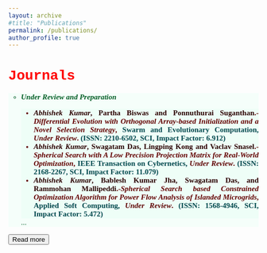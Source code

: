 ```yaml
---
layout: archive
#title: "Publications"
permalink: /publications/
author_profile: true
---
```

<html>
<head>
<meta name="viewport" content="width=device-width, initial-scale=1">
<style>
#more {display: none;}
</style>
</head>
<body>
<h1 style="color:Red;font-family:courier"> <b>Journals</b></h1>
<ul style="font-size:15px;list-style-type:circle;background-color:rgba(210, 255, 232, 0.2); color:rgba(5, 95, 39, 1);text-align: justify;font-family:'Times New Roman', serif">
  <li> <b><em> Under Review and Preparation</em></b> </li>
      <ul style="list-style-type:disc;font-weight:bold;background-color:rgba(210, 255, 232, 0.2); color:rgba(98, 0, 0, 1);text-align: justify;font-family:'Times New Roman', serif">
        <li> <spam style="color:rgba(42, 0, 0, 1)"><em>Abhishek Kumar</em>, Partha Biswas and Ponnuthurai Suganthan</spam>.-<em>Differential Evolution with Orthogonal Array-based Initialization and a Novel Selection Strategy</em>, <spam style="color:rgba(0, 71, 77, 1)">Swarm and Evolutionary Computation,</spam> <spam style="color:rgba(95, 5, 5, 1)"><em>Under Review</em></spam>.  <spam style="color:rgba(0, 71, 77, 1)">(ISSN: 2210-6502, SCI, Impact Factor: 6.912)</spam> </li>
        <li> <spam style="color:rgba(42, 0, 0, 1)"><em>Abhishek Kumar</em>, Swagatam Das,  Lingping Kong and Vaclav Snasel</spam>.-<em>Spherical Search with A Low Precision Projection Matrix for Real-World Optimization</em>, <spam style="color:rgba(0, 71, 77, 1)">IEEE Transaction on Cybernetics,</spam> <spam style="color:rgba(95, 5, 5, 1)"><em>Under Review</em></spam>.  <spam style="color:rgba(0, 71, 77, 1)">(ISSN: 2168-2267, SCI, Impact Factor: 11.079)</spam> </li>
        <li> <spam style="color:rgba(42, 0, 0, 1)"><em>Abhishek Kumar</em>, Bablesh Kumar Jha, Swagatam Das, and Rammohan Mallipeddi</spam>.-<em>Spherical Search based Constrained Optimization Algorithm for Power Flow Analysis of Islanded Microgrids</em>, <spam style="color:rgba(0, 71, 77, 1)">Applied Soft Computing,</spam> <spam style="color:rgba(95, 5, 5, 1)"><em>Under Review</em></spam>.  <spam style="color:rgba(0, 71, 77, 1)">(ISSN: 1568-4946, SCI, Impact Factor: 5.472)</spam> </li>
  </ul><span id="dots">...</span><span id="more">

  <li>  <b><em> Under Revision </em></b> </li>
      <ul style="list-style-type:disc;font-weight:bold;background-color:rgba(210, 255, 232, 0.2); color:rgba(98, 0, 0, 1);text-align: justify;font-family:'Times New Roman', serif">
        <li> <spam style="color:rgba(42, 0, 0, 1)"><em>Abhishek Kumar</em>, Guohua Wo, Mostafa Ali, Qizhang Luo, Rammohan Mallipeddi, Ponnuthurai Suganthan and Swagatam Das</spam>.-<em>A Benchmark-Suite of Real-World Constrained Multi-Objective Optimization Problems and some Baseline Results</em>, <spam style="color:rgba(0, 71, 77, 1)">Swarm and Evolutionary Computation,</spam> <spam style="color:rgba(95, 5, 5, 1)"><em>Major Revision</em></spam>.  <spam style="color:rgba(0, 71, 77, 1)">(ISSN: 2210-6502, SCI, Impact Factor: 6.912)</spam> </li>
        <li> <spam style="color:rgba(42, 0, 0, 1)"><em>Abhishek Kumar</em>, Swagatam Das, and Vaclav Snasel</spam>.-<em>Self-Adaptive Spherical Search for Bound-constrained  and Constrained Optimization</em>, <spam style="color:rgba(0, 71, 77, 1)">IEEE Transactions on Systems, Man, and Cybernetics: Systems,</spam> <spam style="color:rgba(95, 5, 5, 1)"><em>Revise and Resubmit</em></spam>.  <spam style="color:rgba(0, 71, 77, 1)">(ISSN: 2168-2216, SCI, Impact Factor: 9.309)</spam> </li>
        <li> <spam style="color:rgba(42, 0, 0, 1)"><em>Abhishek Kumar</em>, Bablesh Kumar Jha, Swagatam Das, and Rammohan Mallipeddi</spam>.-<em>Solving the Power Flow Problem of Droop Controlled Islanded Microgrids:  A Differential Evolution Approach</em>, <spam style="color:rgba(0, 71, 77, 1)">IEEE Access,</spam> <spam style="color:rgba(95, 5, 5, 1)"><em>Revise and Resubmit</em></spam>.  <spam style="color:rgba(0, 71, 77, 1)">(ISSN: 2169-3536, SCI, Impact Factor: 3.745)</spam> </li>
  </ul>
 
  <li> <b><em> Accepted/Published </em></b> </li>
    <ul style="list-style-type:disc;font-weight:bold;background-color:rgba(210, 255, 232, 0.2); color:rgba(17, 5, 95, 1);text-align: justify;font-family:'Times New Roman', serif">
      <li> <spam style="color:rgba(42, 0, 0, 1)"><em>Abhishek Kumar</em>, Swagatam Das, and Rammohan Mallipeddi</spam>.-<em>An Inversion-free Robust Power Flow Algorithm for Microgrids</em>, <spam style="color:rgba(0, 71, 77, 1)">IEEE Transactions on Smart Grid,</spam> <spam style="color:rgba(95, 5, 5, 1)"><em>Accepted for Publication</em></spam>.  <spam style="color:rgba(0, 71, 77, 1)">(ISSN: 1949-3053, SCI, Impact Factor: 8.267)</spam> </li>
      <li> <spam style="color:rgba(42, 0, 0, 1)"><em>Abhishek Kumar</em>, Swagatam Das, Rakesh Kumar Misra, and Deveneder Singh</spam>.-<em>A v-constrained Matrix Adaptation Evolution Strategy with Broyden-based Mutation for Constrained Optimization</em>, <spam style="color:rgba(0, 71, 77, 1)">IEEE Transaction on Cybernetics,</spam> <spam style="color:rgba(95, 5, 5, 1)"><em>Accepted for Publication</em></spam>.  <spam style="color:rgba(0, 71, 77, 1)">(ISSN: 2168-2267, SCI, Impact Factor: 11.079)</spam> </li>
      <li> <spam style="color:rgba(42, 0, 0, 1)"><em>Abhishek Kumar</em>, Swagatam Das and Rammohan Mallipeddi</spam>.-<em>A Reference Vector based Simplified Covariance Matrix Adaptation Evolution Strategy for Constrained Global Optimization</em>, <spam style="color:rgba(0, 71, 77, 1)">IEEE Transaction on Cybernetics,</spam> <spam style="color:rgba(95, 5, 5, 1)"><em>Accepted for Publication</em></spam>.  <spam style="color:rgba(0, 71, 77, 1)">(ISSN: 2168-2267, SCI, Impact Factor: 11.079)</spam> </li>
      <li> <spam style="color:rgba(42, 0, 0, 1)"><em>Abhishek Kumar</em>, Guohua Wo, Mostafa Ali, Rammohan Mallipeddi, Ponnuthurai Suganthan and Swagatam Das</spam>.-<em>A Test-suite of Non-Convex Constrained Optimization Problems from the Real-World and Some Baseline Results</em>, <spam style="color:rgba(0, 71, 77, 1)">Swarm and Evolutionary Computation,  vol. 56, Aug. 2020. (ISSN: 2210-6502, SCI, Impact Factor: 6.912)</spam> </li>
      <li> <spam style="color:rgba(42, 0, 0, 1)"><em>Abhishek Kumar</em>, Bablesh Kumar Jha, Dharmender Kumar Dheer, Devender Singh, and Rakesh Kumar Misra</spam>.-<em>A Nested-Iterative Newton-Raphson based Power Flow Formulation for Droop-based Islanded Microgrids</em>, <spam style="color:rgba(0, 71, 77, 1)">Electric Power Systems Research, vol.180, March 2020. (ISSN: 0378-7796, SCI, Impact Factor: 3.221)</spam> </li>  
      <li> <spam style="color:rgba(42, 0, 0, 1)"><em>Abhishek Kumar</em>, Bablesh Kumar Jha, Rakesh Kumar Misra, and Devender Singh</spam>.-<em>Current Injection based Newton-Raphson Power flow algorithm for droop-based Islanded Microgrids</em>, <spam style="color:rgba(0, 71, 77, 1)">IET Generation, Transmission, \& Distribution, vol.13, Dec. 2019 (ISSN: 1350-2360, SCI, Impact Factor: 2.862)</spam> </li>
      <li> <spam style="color:rgba(42, 0, 0, 1)"><em>Abhishek Kumar</em>, Rakesh Kumar Misra, Devender Singh, Sujeet Mishra and Swagatam Das</spam>.-<em>The spherical search algorithm for bound-constrained global optimization problems</em>, <spam style="color:rgba(0, 71, 77, 1)">Applied Soft Computing (2019): 105734 (ISSN: 1568-4946, SCI, Impact Factor: 5.472)</spam> </li> 
      <li> <spam style="color:rgba(42, 0, 0, 1)"><em>Abhishek Kumar</em>, Bablesh Kumar Jha, Dharmender Kumar Dheer, Devender Singh and Rakesh Kumar Misra</spam>.-<em>Nested backward/forward sweep algorithm for power flow analysis of droop regulated islanded microgrids</em>, <spam style="color:rgba(0, 71, 77, 1)">IET Generation, Transmission \& Distribution 13.14 (2019): 3086-3095. (ISSN: 1350-2360, SCI, Impact Factor: 2.862)</spam> </li>
      <li> <spam style="color:rgba(42, 0, 0, 1)"><em>Abhishek Kumar</em>, Bablesh Kumar Jha, Rakesh Kumar Misra, and Devender Singh</spam>.-<em>A New Current Injection Based Power flow Formulation</em>, <spam style="color:rgba(0, 71, 77, 1)">Electric Power Components and Systems 48.3 (2020): 268-280. (ISSN: 1532-5016, SCI, Impact Factor: 0.824)</spam> </li>
      <li> <spam style="color:rgba(42, 0, 0, 1)">Bablesh Kumar Jha, <em>Abhishek Kumar</em>,Dharmendra Kumar Dheer, Devender Singh and Rakesh Kumar Misra</spam>.-<em>A modied current injection load flow method under different load model of EV for distribution system</em>, <spam style="color:rgba(0, 71, 77, 1)">International Transactions on Electrical Energy Systems, vol. 30, April. 2020. (ISSN: 2050-7038, SCI Expanded, Impact Factor: 1.692)</spam> </li>
      <li> <spam style="color:rgba(42, 0, 0, 1)">Bablesh Kumar Jha, <em>Abhishek Kumar</em>, Devender Singh, and Rakesh Kumar Misra</spam>.-<em>Coordinated effect of PHEVs with DGs on distribution network</em>, <spam style="color:rgba(0, 71, 77, 1)">International Transactions on Electrical Energy Systems, vol. 29, April. 2019. (ISSN: 2050-7038, SCI Expanded, Impact Factor: 1.692)</spam> </li>
      <li> <spam style="color:rgba(42, 0, 0, 1)">Tarun Maini, <em>Abhishek Kumar</em>, Rakesh Kumar Misra, and Devender Singh</spam>.-<em>Intelligent Fuzzy Rough Set Based Feature Selection  using Swarm algorithms with improved initialization</em>, <spam style="color:rgba(0, 71, 77, 1)">Journal of Intelligent and Fuzzy Systems (JIFS), vol. 27, July. 2019. (ISSN: 1875-8967, SCI Expanded, Impact Factor: 1.851)</spam> </li>
      <li> <spam style="color:rgba(42, 0, 0, 1)">Bablesh Kumar Jha, Amit Singh, <em>Abhishek Kumar</em>, Dharmendra Kumar Dheer, Devender Singh and Rakesh Kumar Misra</spam>.-<em>Day ahead scheduling of PHEVs and D-BESSs in presence of DGs in distribution system</em>, <spam style="color:rgba(0, 71, 77, 1)">IET Electrical Systems in Transportation 10.2 (2019): 170-184. (ISSN: 1875-8967, SCI Expanded, Impact Factor: ----)</spam> </li>
      <li> <spam style="color:rgba(42, 0, 0, 1)">Bablesh Kumar Jha, Amit Singh, <em>Abhishek Kumar</em>, Devender Singh and Rakesh Kumar Misra</spam>.-<em>Phase Unbalance and PAR Constrained Optimal Active and Reactive Power Scheduling of Virtual Power Plants (VPPs)</em>, <spam style="color:rgba(0, 71, 77, 1)">International Journal of Electrical Power & Energy Systems 125 (2021): 106443. (ISSN: 0142-0615, SCI Expanded, Impact Factor: 3.588)</spam> </li>
    </ul>
</ul><button onclick="myFunction()" id="myBtn">Read more</button>

<script>
function myFunction() {
  var dots = document.getElementById("dots");
  var moreText = document.getElementById("more");
  var btnText = document.getElementById("myBtn");

  if (dots.style.display === "none") {
    dots.style.display = "inline";
    btnText.innerHTML = "Read more"; 
    moreText.style.display = "none";
  } else {
    dots.style.display = "none";
    btnText.innerHTML = "Read less"; 
    moreText.style.display = "inline";
  }
}
</script>




<style> div { background-color: rgba(210, 255, 232, 0.2); } <\style>
